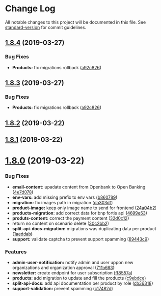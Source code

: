 # Change Log

All notable changes to this project will be documented in this file. See [standard-version](https://github.com/conventional-changelog/standard-version) for commit guidelines.

## [1.8.4](https://github.com/Cloudoki/openbank-middleware-api/compare/v1.8.2...v1.8.4) (2019-03-27)


### Bug Fixes

* **Products:** fix migrations rollback ([a92c826](https://github.com/Cloudoki/openbank-middleware-api/commit/a92c826))



## [1.8.3](https://github.com/Cloudoki/openbank-middleware-api/compare/v1.8.2...v1.8.3) (2019-03-27)


### Bug Fixes

* **Products:** fix migrations rollback ([a92c826](https://github.com/Cloudoki/openbank-middleware-api/commit/a92c826))



## [1.8.2](https://github.com/Cloudoki/openbank-middleware-api/compare/v1.8.1...v1.8.2) (2019-03-22)



## [1.8.1](https://github.com/Cloudoki/openbank-middleware-api/compare/v1.8.0...v1.8.1) (2019-03-22)



# [1.8.0](https://github.com/Cloudoki/openbank-middleware-api/compare/v1.7.3...v1.8.0) (2019-03-22)


### Bug Fixes

* **email-content:** upadate content from Openbank to Open Banking ([4e7d078](https://github.com/Cloudoki/openbank-middleware-api/commit/4e7d078))
* **env-vars:** add missing prefix to env vars ([b860789](https://github.com/Cloudoki/openbank-middleware-api/commit/b860789))
* **migration:** fix images path in migration ([da303df](https://github.com/Cloudoki/openbank-middleware-api/commit/da303df))
* **product-image:** keep only image name to send for frontend ([24a04b2](https://github.com/Cloudoki/openbank-middleware-api/commit/24a04b2))
* **products-migration:** add correct data for bnp fortis api ([4699e53](https://github.com/Cloudoki/openbank-middleware-api/commit/4699e53))
* **produts-content:** correct the payment content ([32d0c12](https://github.com/Cloudoki/openbank-middleware-api/commit/32d0c12))
* return no content on scenario delete ([30c2bb2](https://github.com/Cloudoki/openbank-middleware-api/commit/30c2bb2))
* **split-api-docs-migration:** migrations was duplicating data per product ([1aeddab](https://github.com/Cloudoki/openbank-middleware-api/commit/1aeddab))
* **support:** validate captcha to prevent support spamming ([89443c9](https://github.com/Cloudoki/openbank-middleware-api/commit/89443c9))


### Features

* **admin-user-notification:** notify admin and user uppon new organizations and organization approval ([711b663](https://github.com/Cloudoki/openbank-middleware-api/commit/711b663))
* **newsletter:** create endpoint for user subscription ([ff8557a](https://github.com/Cloudoki/openbank-middleware-api/commit/ff8557a))
* **products:** add migration to update and fill the products ([c9ebdce](https://github.com/Cloudoki/openbank-middleware-api/commit/c9ebdce))
* **split-api-docs:** add api documentation per product by role ([cb36318](https://github.com/Cloudoki/openbank-middleware-api/commit/cb36318))
* **support-validation:** prevent spamming ([c17482d](https://github.com/Cloudoki/openbank-middleware-api/commit/c17482d))

